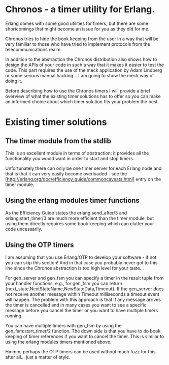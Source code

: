 # Chronos - a timer utility for Erlang.

Erlang comes with some good utilities for timers, but there are some
shortcomings that might become an issue for you as they did for me. 

Chronos tries to hide the book keeping from the user in a way that
will be very familiar to those who have tried to implement protocols
from the telecommunications realm. 

In addition to the abstraction the Chronos distribution also shows how
to design the APIs of your code in such a way that it makes it easier
to test the code. This part requires the use of the meck application
by Adam Lindberg or some serious manual hacking... I am going to show
the meck way of doing it.

Before describing how to use the Chronos timers I will provide a brief
overview of what the existing timer solutions has to offer so you can
make an informed choice about which timer solution fits your problem
the best.

# Existing timer solutions

## The timer module from the stdlib

This is an excellent module in terms of abstraction: it provides all
the functionality you would want in order to start and stop timers.

Unfortunately there can only be one timer server for each Erlang node
and that is that it can very easily become overloaded - see the
[http://erlang.org/doc/efficiency_guide/commoncaveats.html] entry on
the timer module.

## Using the erlang modules timer functions

As the Efficiency Guide states the erlang:send_after/3 and
erlang:start_timer/3 are much more efficient than the timer module,
but using them directly requires some book keeping which can clutter
your code uncessarily.

## Using the OTP timers

I am assuming that you use Erlang/OTP to develop your software - if not you can skip this
section! And in that case you probably never got to this line since
the Chronos abstraction is too high level for your taste...

For gen_server and gen_fsm you can specify a timer in the result tuple
from your handler functions, e.g., for gen_fsm you can return
{next_state,NextStateName,NewStateData,Timeout}. If the gen_server does not receive
another message within Timeout milliseconds a timeout event will
happen. The problem with this approach is that if any message arrives
the timer is cancelled and in many cases you want to see a specific
message before you cancel the timer or you want to have multiple
timers running.

You can have multiple timers with gen_fsm by using the
gen_fsm:start_timer/2 function. The down side is that you have to do
book keeping of timer references if you want to cancel the timer. This
is similar to using the erlang modules timers mentioned above.

Hmmm, perhaps the OTP timers can be used without much fuzz for this
after all... just a matter of style.


